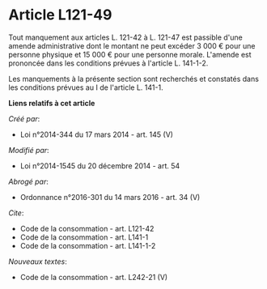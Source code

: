 # Article L121-49

Tout manquement aux articles L. 121-42 à L. 121-47 est passible d'une amende administrative dont le montant ne peut excéder 3
000 € pour une personne physique et 15 000 € pour une personne morale. L'amende est prononcée dans les conditions prévues à
l'article L. 141-1-2. 

Les manquements à la présente section sont recherchés et constatés dans les conditions prévues au I de l'article L. 141-1.

**Liens relatifs à cet article**

_Créé par_:

  - Loi n°2014-344 du 17 mars 2014 - art. 145 (V)

_Modifié par_:

  - Loi n°2014-1545 du 20 décembre 2014 - art. 54

_Abrogé par_:

  - Ordonnance n°2016-301 du 14 mars 2016 - art. 34 (V)

_Cite_:

  - Code de la consommation - art. L121-42
  - Code de la consommation - art. L141-1
  - Code de la consommation - art. L141-1-2

_Nouveaux textes_:

  - Code de la consommation - art. L242-21 (V)
